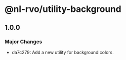 # @nl-rvo/utility-background

## 1.0.0

### Major Changes

- da7c279: Add a new utility for background colors.

